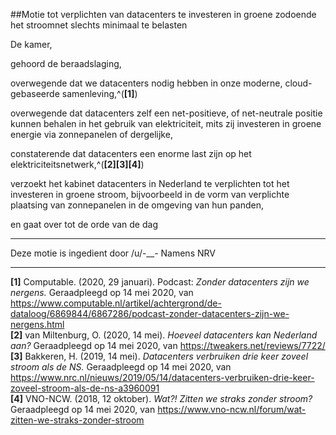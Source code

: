 ##Motie tot verplichten van datacenters te investeren in groene zodoende het stroomnet slechts minimaal te belasten 
 
De kamer,  

gehoord de beraadslaging,  

overwegende dat we datacenters nodig hebben in onze moderne, cloud-gebaseerde samenleving,^(**[1]**)

overwegende dat datacenters zelf een net-positieve, of net-neutrale positie kunnen behalen in het gebruik van elektriciteit, mits zij investeren in groene energie via zonnepanelen of dergelijke,  

constaterende dat datacenters een enorme last zijn op het elektriciteitsnetwerk,^(**[2][3][4]**)

verzoekt het kabinet datacenters in Nederland te verplichten tot het investeren in groene stroom, bijvoorbeeld in de vorm van verplichte plaatsing van zonnepanelen in de omgeving van hun panden,  

en gaat over tot de orde van de dag

---
Deze motie is ingedient door /u/-___-_ Namens NRV

---
**[1]** Computable. (2020, 29 januari). Podcast: _Zonder datacenters zijn we nergens._ Geraadpleegd op 14 mei 2020, van https://www.computable.nl/artikel/achtergrond/de-dataloog/6869844/6867286/podcast-zonder-datacenters-zijn-we-nergens.html  
**[2]** van Miltenburg, O. (2020, 14 mei). _Hoeveel datacenters kan Nederland aan?_ Geraadpleegd op 14 mei 2020, van https://tweakers.net/reviews/7722/  
**[3]** Bakkeren, H. (2019, 14 mei). _Datacenters verbruiken drie keer zoveel stroom als de NS._ Geraadpleegd op 14 mei 2020, van https://www.nrc.nl/nieuws/2019/05/14/datacenters-verbruiken-drie-keer-zoveel-stroom-als-de-ns-a3960091  
**[4]** VNO-NCW. (2018, 12 oktober). _Wat?! Zitten we straks zonder stroom?_ Geraadpleegd op 14 mei 2020, van https://www.vno-ncw.nl/forum/wat-zitten-we-straks-zonder-stroom  
